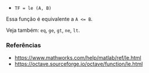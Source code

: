 * `TF = le (A, B)`

Essa função é equivalente a `A <= B`.

Veja também: `eq`, `ge`, `gt`, `ne`, `lt`.

### Referências

* https://www.mathworks.com/help/matlab/ref/le.html
* https://octave.sourceforge.io/octave/function/le.html
